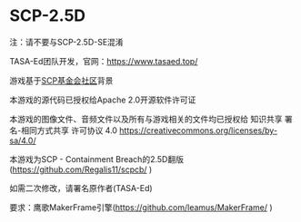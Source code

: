 # SCP-2.5D
注：请不要与SCP-2.5D-SE混淆

TASA-Ed团队开发，官网：https://www.tasaed.top/

游戏基于[SCP基金会社区](http://scp-wiki-cn.wikidot.com/)背景

本游戏的源代码已授权给Apache 2.0开源软件许可证

本游戏的图像文件、音频文件以及所有与游戏相关的文件均已授权给 知识共享 署名-相同方式共享 许可协议 4.0
https://creativecommons.org/licenses/by-sa/4.0/

本游戏为SCP - Containment Breach的2.5D翻版(https://github.com/Regalis11/scpcb/ )

如需二次修改，请署名原作者(TASA-Ed)

要求：鹰歌MakerFrame引擎(https://github.com/leamus/MakerFrame/ )
